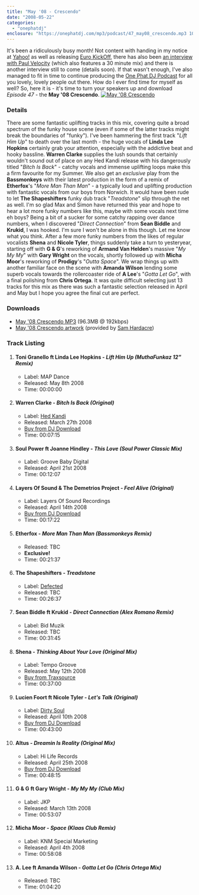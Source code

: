 ```yaml
---
title: "May '08 - Crescendo"
date: "2008-05-22"
categories: 
  - "onephatdj"
enclosure: "https://onephatdj.com/mp3/podcast/47_may08_crescendo.mp3 100998873 audio/mpeg "
---
```


It's been a ridiculously busy month! Not content with handing in my notice at [Yahoo!](https://uk.yahoo.com/) as well as releasing [Euro KickOff](https://www.eurokickoff.com/), there has also been [an interview with Paul Velocity](https://www.simonjobling.com/blog/2008/paul-velocity-presents) (which also features a 30 minute mix) and there is another interview still to come (details soon). If that wasn't enough, I've also managed to fit in time to continue producing the [One Phat DJ Podcast](https://onephatdj.com/podcast) for all you lovely, lovely people out there. How do I ever find time for myself as well? So, here it is - it's time to turn your speakers up and download _Episode 47_ - the **May '08 Crescendo**. [![May '08 Crescendo](https://farm4.static.flickr.com/3200/2512763983_e3cdc97409.jpg)](https://www.flickr.com/photos/peelhere/2512763983/ "All the artwork details for May '08 Crescendo on Flickr")

### Details

There are some fantastic uplifting tracks in this mix, covering quite a broad spectrum of the funky house scene (even if some of the latter tracks might break the boundaries of "funky"). I've been hammering the first track "_Lift Him Up_" to death over the last month - the huge vocals of **Linda Lee Hopkins** certainly grab your attention, especially with the addictive beat and hooky bassline. **Warren Clarke** supplies the lush sounds that certainly wouldn't sound out of place on any Hed Kandi release with his dangerously titled "_Bitch Is Back_" - catchy vocals and immense uplifting loops make this a firm favourite for my Summer. We also get an _exclusive_ play from the **Bassmonkeys** with their latest production in the form of a remix of **Etherfox**'s "_More Man Than Man_" - a typically loud and uplifting production with fantastic vocals from our boys from Norwich. It would have been rude to let **The Shapeshifters** funky dub track "_Treadstone_" slip through the net as well. I'm so glad Max and Simon have returned this year and hope to hear a lot more funky numbers like this, maybe with some vocals next time eh boys? Being a bit of a sucker for some catchy rapping over dance numbers, when I discovered "_Direct Connection_" from **Sean Biddle** and **Krukid**, I was hooked. I'm sure I won't be alone in this though. Let me know what you think. After a few more funky numbers from the likes of regular vocalists **Shena** and **Nicole Tyler**, things suddenly take a turn to yesteryear, starting off with **G & G**'s reworking of **Armand Van Helden**'s massive "_My My My_" with **Gary Wright** on the vocals, shortly followed up with **Micha Moor**'s reworking of **Prodigy**'s "_Outta Space_". We wrap things up with another familiar face on the scene with **Amanda Wilson** lending some superb vocals towards the rollercoaster ride of **A Lee**'s "_Gotta Let Go_", with a final polishing from **Chris Ortega**. It was quite difficult selecting just 13 tracks for this mix as there was such a fantastic selection released in April and May but I hope you agree the final cut are perfect.

### Downloads

- [May '08 Crescendo MP3](https://onephatdj.com/mp3/podcast/47_may08_crescendo.mp3) (96.3MB @ 192kbps)
- [May '08 Crescendo artwork](https://www.flickr.com/photos/peelhere/2512763983/) (provided by [Sam Hardacre](https://nocturnalmonkey.com/))

### Track Listing

1. #### Toni Granello ft Linda Lee Hopkins - _Lift Him Up (MuthaFunkaz 12" Remix)_
    
    - Label: MAP Dance
    - Released: May 8th 2008
    - Time: 00:00:00
2. #### Warren Clarke - _Bitch Is Back (Original)_
    
    - Label: [Hed Kandi](https://www.hedkandi.com/)
    - Released: March 27th 2008
    - [Buy from DJ Download](https://www.djdownload.com/mp3-detail/Warren+Clarke/Bitch+Is+Back/Hed+Kandi+Records/372496)
    - Time: 00:07:15
3. #### Soul Power ft Joanne Hindley - _This Love (Soul Power Classic Mix)_
    
    - Label: Groove Baby Digital
    - Released: April 21st 2008
    - Time: 00:12:07
4. #### Layers Of Sound & The Demetrios Project - _Feel Alive (Original)_
    
    - Label: Layers Of Sound Recordings
    - Released: April 14th 2008
    - [Buy from DJ Download](https://www.djdownload.com/mp3-detail/Layers+Of+Sound++The+Demetrios+Project/Feel+Alive/Layers+Of+Sound+Recordings/367756)
    - Time: 00:17:22
5. #### Etherfox - _More Man Than Man (Bassmonkeys Remix)_
    
    - Released: TBC
    - **Exclusive!**
    - Time: 00:21:37
6. #### The Shapeshifters - _Treadstone_
    
    - Label: [Defected](https://www.defected.com/)
    - Released: TBC
    - Time: 00:26:37
7. #### Sean Biddle ft Krukid - _Direct Connection (Alex Romano Remix)_
    
    - Label: Bid Muzik
    - Released: TBC
    - Time: 00:31:45
8. #### Shena - _Thinking About Your Love (Original Mix)_
    
    - Label: Tempo Groove
    - Released: May 12th 2008
    - [Buy from Traxsource](https://www.traxsource.com/index.php?act=show&fc=tpage&cr=titles&cv=18568)
    - Time: 00:37:00
9. #### Lucien Foort ft Nicole Tyler - _Let's Talk (Original)_
    
    - Label: [Dirty Soul](https://www.dirty-soul.com)
    - Released: April 10th 2008
    - [Buy from DJ Download](https://www.djdownload.com/mp3-detail/Lucien+Foort+ft+Nicole+Tyler/Lets+Talk/Dirty+Soul/373512)
    - Time: 00:43:00
10. #### Altus - _Dreamin Is Reality (Original Mix)_
    
    - Label: Hi Life Records
    - Released: April 25th 2008
    - [Buy from DJ Download](https://www.djdownload.com/mp3-detail/Altus/Dreamin+Is+Reality/Hi+Life+Records/377225)
    - Time: 00:48:15
11. #### G & G ft Gary Wright - _My My My (Club Mix)_
    
    - Label: JKP
    - Released: March 13th 2008
    - Time: 00:53:07
12. #### Micha Moor - _Space (Klaas Club Remix)_
    
    - Label: KNM Special Marketing
    - Released: April 4th 2008
    - Time: 00:58:08
13. #### A. Lee ft Amanda Wilson - _Gotta Let Go (Chris Ortega Mix)_
    
    - Released: TBC
    - Time: 01:04:20
